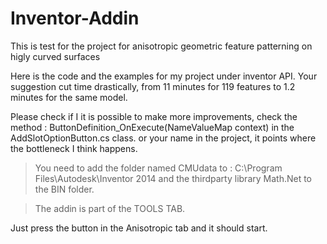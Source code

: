 Inventor-Addin
==============

This is test for the project for anisotropic geometric feature patterning on higly curved surfaces

Here is the code and the examples for my project under inventor API.
Your suggestion cut time drastically, from 11 minutes for 119 features to 1.2 minutes for the same model.

Please check if I it is possible to make more improvements, check the method : ButtonDefinition_OnExecute(NameValueMap context) in the AddSlotOptionButton.cs class.
or your name in the project, it points where the bottleneck I think happens.

> You need to add the folder named CMUdata to : C:\Program Files\Autodesk\Inventor 2014 and the thirdparty library Math.Net to the BIN folder.

> The addin is part of the TOOLS TAB.

Just press the button in the Anisotropic tab and it should start.
